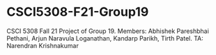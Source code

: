 # CSCI5308-F21-Group19

CSCI 5308 Fall 21 Project of Group 19. Members: Abhishek Pareshbhai Pethani, Arjun Naravula Loganathan, Kandarp Parikh, Tirth Patel. TA: 
Narendran Krishnakumar